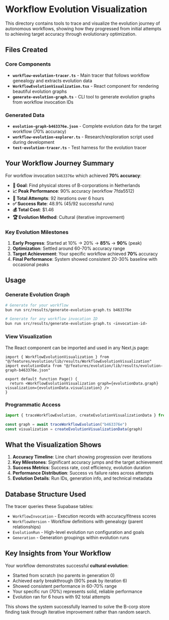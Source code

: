 # Workflow Evolution Visualization

This directory contains tools to trace and visualize the evolution journey of autonomous workflows, showing how they progressed from initial attempts to achieving target accuracy through evolutionary optimization.

## Files Created

### Core Components

- **`workflow-evolution-tracer.ts`** - Main tracer that follows workflow genealogy and extracts evolution data
- **`WorkflowEvolutionVisualization.tsx`** - React component for rendering beautiful evolution graphs
- **`generate-evolution-graph.ts`** - CLI tool to generate evolution graphs from workflow invocation IDs

### Generated Data

- **`evolution-graph-b463376e.json`** - Complete evolution data for the target workflow (70% accuracy)
- **`workflow-evolution-explorer.ts`** - Research/exploration script used during development
- **`test-evolution-tracer.ts`** - Test harness for the evolution tracer

## Your Workflow Journey Summary

For workflow invocation `b463376e` which achieved **70% accuracy**:

- **🎯 Goal**: Find physical stores of B-corporations in Netherlands
- **📈 Peak Performance**: 90% accuracy (workflow 7fda5512)
- **🔄 Total Attempts**: 92 iterations over 6 hours
- **✅ Success Rate**: 48.9% (45/92 successful runs)
- **💰 Total Cost**: $1.46
- **🏆 Evolution Method**: Cultural (iterative improvement)

### Key Evolution Milestones

1. **Early Progress**: Started at 10% → 20% → **85%** → **90%** (peak)
2. **Optimization**: Settled around 60-70% accuracy range
3. **Target Achievement**: Your specific workflow achieved **70%** accuracy
4. **Final Performance**: System showed consistent 20-30% baseline with occasional peaks

## Usage

### Generate Evolution Graph

```bash
# Generate for your workflow
bun run src/results/generate-evolution-graph.ts b463376e

# Generate for any workflow invocation ID
bun run src/results/generate-evolution-graph.ts <invocation-id>
```

### View Visualization

The React component can be imported and used in any Next.js page:

```tsx
import { WorkflowEvolutionVisualization } from "@/features/evolution/lib/results/WorkflowEvolutionVisualization"
import evolutionData from "@/features/evolution/lib/results/evolution-graph-b463376e.json"

export default function Page() {
  return <WorkflowEvolutionVisualization graph={evolutionData.graph} visualization={evolutionData.visualization} />
}
```

### Programmatic Access

```typescript
import { traceWorkflowEvolution, createEvolutionVisualizationData } from "@/features/evolution/lib/results/workflow-evolution-tracer"

const graph = await traceWorkflowEvolution("b463376e")
const visualization = createEvolutionVisualizationData(graph)
```

## What the Visualization Shows

1. **Accuracy Timeline**: Line chart showing progression over iterations
2. **Key Milestones**: Significant accuracy jumps and the target achievement
3. **Success Metrics**: Success rate, cost efficiency, evolution duration
4. **Performance Distribution**: Success vs failure rates across attempts
5. **Evolution Details**: Run IDs, generation info, and technical metadata

## Database Structure Used

The tracer queries these Supabase tables:

- `WorkflowInvocation` - Execution records with accuracy/fitness scores
- `WorkflowVersion` - Workflow definitions with genealogy (parent relationships)
- `EvolutionRun` - High-level evolution run configuration and goals
- `Generation` - Generation groupings within evolution runs

## Key Insights from Your Workflow

Your workflow demonstrates successful **cultural evolution**:

- Started from scratch (no parents in generation 0)
- Achieved early breakthrough (90% peak by iteration 6)
- Showed consistent performance in 60-70% range
- Your specific run (70%) represents solid, reliable performance
- Evolution ran for 6 hours with 92 total attempts

This shows the system successfully learned to solve the B-corp store finding task through iterative improvement rather than random search.

